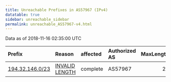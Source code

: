 ```yaml
---
title: Unreachable Prefixes in AS57967 (IPv4)
datatable: true
sidebar: unreachable_sidebar
permalink: unreachable_AS57967-v4.html
---
```


Data as of 2018-11-16 02:35:00 UTC


<div class="datatable-begin"></div>

| Prefix                                                   | Reason                                                                                                    | affected   | Authorized AS   |   MaxLength | Anchor                                         |   unreachable /24s |
|:---------------------------------------------------------|:----------------------------------------------------------------------------------------------------------|:-----------|:----------------|------------:|:-----------------------------------------------|-------------------:|
| [194.32.146.0/23](https://stat.ripe.net/194.32.146.0/23) | [INVALID LENGTH](https://rpki-validator.ripe.net/announcement-preview?asn=AS57967&prefix=194.32.146.0/23) | complete   | AS57967         |          22 | [RIPE](unreachable_RIPE_NCC_RPKI_Root-v4.html) |                  2 |

<div class="datatable-end"></div>